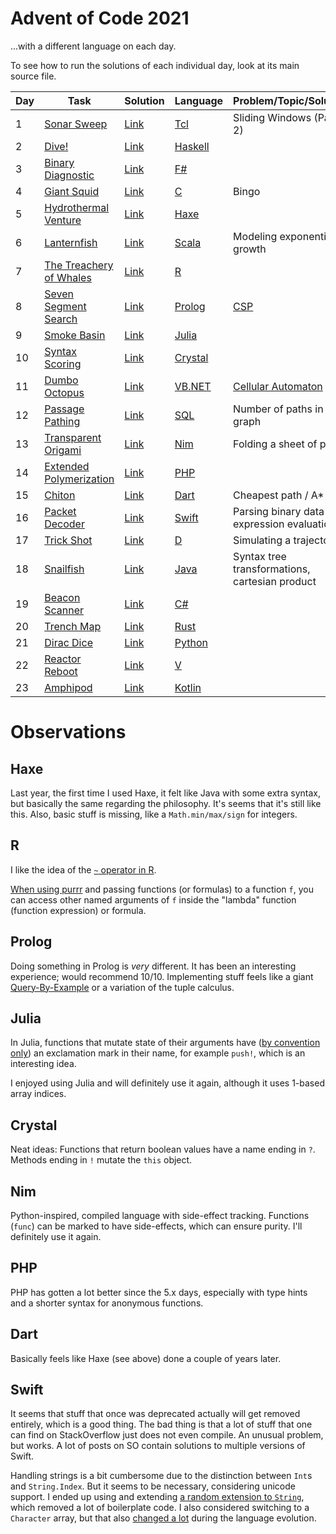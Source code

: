 # Advent of Code 2021
...with a different language on each day.

To see how to run the solutions of each individual day, look at its main source file.

| Day | Task                                                            | Solution   | Language                                                                | Problem/Topic/Solution                                                 |
|-----|-----------------------------------------------------------------|------------|-------------------------------------------------------------------------|------------------------------------------------------------------------|
| 1   | [Sonar Sweep](https://adventofcode.com/2021/day/1)              | [Link](01) | [Tcl](https://en.wikipedia.org/wiki/Tcl)                                | Sliding Windows (Part 2)                                               |
| 2   | [Dive!](https://adventofcode.com/2021/day/2)                    | [Link](02) | [Haskell](https://en.wikipedia.org/wiki/Haskell_(programming_language)) |                                                                        |
| 3   | [Binary Diagnostic](https://adventofcode.com/2021/day/3)        | [Link](03) | [F#](https://en.wikipedia.org/wiki/F_Sharp_(programming_language))      |                                                                        |
| 4   | [Giant Squid](https://adventofcode.com/2021/day/4)              | [Link](04) | [C](https://en.wikipedia.org/wiki/C_(programming_language))             | Bingo                                                                  |
| 5   | [Hydrothermal Venture](https://adventofcode.com/2021/day/5)     | [Link](05) | [Haxe](https://en.wikipedia.org/wiki/Haxe)                              |                                                                        |
| 6   | [Lanternfish](https://adventofcode.com/2021/day/6)              | [Link](06) | [Scala](https://en.wikipedia.org/wiki/Scala_(programming_language))     | Modeling exponential growth                                            |
| 7   | [The Treachery of Whales](https://adventofcode.com/2021/day/7)  | [Link](07) | [R](https://en.wikipedia.org/wiki/R_(programming_language))             |                                                                        |
| 8   | [Seven Segment Search](https://adventofcode.com/2021/day/8)     | [Link](08) | [Prolog](https://en.wikipedia.org/wiki/Prolog)                          | [CSP](https://en.wikipedia.org/wiki/Constraint_satisfaction_problem)   |
| 9   | [Smoke Basin](https://adventofcode.com/2021/day/9)              | [Link](09) | [Julia](https://en.wikipedia.org/wiki/Julia_(programming_language))     |                                                                        |
| 10  | [Syntax Scoring](https://adventofcode.com/2021/day/10)          | [Link](10) | [Crystal](https://en.wikipedia.org/wiki/Crystal_(programming_language)) |                                                                        |
| 11  | [Dumbo Octopus](https://adventofcode.com/2021/day/11)           | [Link](11) | [VB.NET](https://en.wikipedia.org/wiki/Visual_Basic_.NET)               | [Cellular Automaton](https://en.wikipedia.org/wiki/Cellular_automaton) |
| 12  | [Passage Pathing](https://adventofcode.com/2021/day/12)         | [Link](12) | [SQL](https://en.wikipedia.org/wiki/SQLite)                             | Number of paths in a graph                                             |
| 13  | [Transparent Origami](https://adventofcode.com/2021/day/13)     | [Link](13) | [Nim](https://en.wikipedia.org/wiki/Nim_(programming_language))         | Folding a sheet of paper                                               |
| 14  | [Extended Polymerization](https://adventofcode.com/2021/day/14) | [Link](14) | [PHP](https://en.wikipedia.org/wiki/PHP)                                |                                                                        |
| 15  | [Chiton](https://adventofcode.com/2021/day/15)                  | [Link](15) | [Dart](https://en.wikipedia.org/wiki/Dart_(programming_language))       | Cheapest path / A*                                                     |
| 16  | [Packet Decoder](https://adventofcode.com/2021/day/16)          | [Link](16) | [Swift](https://en.wikipedia.org/wiki/Swift_(programming_language))     | Parsing binary data +  expression evaluation                           |
| 17  | [Trick Shot](https://adventofcode.com/2021/day/17)              | [Link](17) | [D](https://en.wikipedia.org/wiki/D_(programming_language))             | Simulating a trajectory                                                |
| 18  | [Snailfish](https://adventofcode.com/2021/day/18)               | [Link](18) | [Java](https://en.wikipedia.org/wiki/Java_(programming_language))       | Syntax tree transformations, cartesian product                         |
| 19  | [Beacon Scanner](https://adventofcode.com/2021/day/19)          | [Link](19) | [C#](https://en.wikipedia.org/wiki/C_Sharp_(programming_language))      |                                                                        |
| 20  | [Trench Map](https://adventofcode.com/2021/day/20)              | [Link](20) | [Rust](https://en.wikipedia.org/wiki/Rust_(programming_language))       |                                                                        |
| 21  | [Dirac Dice](https://adventofcode.com/2021/day/21)              | [Link](21) | [Python](https://en.wikipedia.org/wiki/Python_(programming_language))   |                                                                        |
| 22  | [Reactor Reboot](https://adventofcode.com/2021/day/22)          | [Link](22) | [V](https://vlang.io)                                                   |                                                                        |
| 23  | [Amphipod](https://adventofcode.com/2021/day/23)                | [Link](23) | [Kotlin](https://en.wikipedia.org/wiki/Kotlin_(programming_language))   |                                                                        |

# Observations
## Haxe
Last year, the first time I used Haxe, it felt like Java with some extra syntax, but basically the same regarding the philosophy. It's seems that it's still like this. Also, basic stuff is missing, like a `Math.min/max/sign` for integers.
## R
I like the idea of the [`~` operator in R](https://stackoverflow.com/questions/14976331).

[When using purrr](https://coolbutuseless.github.io/2019/03/13/anonymous-functions-in-r-part-1/) and passing functions (or formulas) to a function `f`, you can access other named arguments of `f` inside the "lambda" function (function expression) or formula.

## Prolog
Doing something in Prolog is _very_ different. It has been an interesting experience; would recommend 10/10. Implementing stuff feels like a giant [Query-By-Example](https://en.wikipedia.org/wiki/Query_by_Example) or a variation of the tuple calculus.

## Julia
In Julia, functions that mutate state of their arguments have ([by convention only](https://docs.julialang.org/en/v1/manual/style-guide/#bang-convention)) an exclamation mark in their name, for example `push!`, which is an interesting idea.

I enjoyed using Julia and will definitely use it again, although it uses 1-based array indices.

## Crystal
Neat ideas: Functions that return boolean values have a name ending in `?`. Methods ending in `!` mutate the `this` object.

## Nim
Python-inspired, compiled language with side-effect tracking. Functions (`func`) can be marked to have side-effects, which can ensure purity. I'll definitely use it again.

## PHP
PHP has gotten a lot better since the 5.x days, especially with type hints and a shorter syntax for anonymous functions.

## Dart
Basically feels like Haxe (see above) done a couple of years later.

## Swift
It seems that stuff that once was deprecated actually will get removed entirely, which is a good thing. The bad thing is that a lot of stuff that one can find on StackOverflow just does not even compile. An unusual problem, but works. A lot of posts on SO contain solutions to multiple versions of Swift.

Handling strings is a bit cumbersome due to the distinction between `Int`s and `String.Index`. But it seems to be necessary, considering unicode support. I ended up using and extending [a random extension to `String`](https://stackoverflow.com/a/26775912), which removed a lot of boilerplate code. I also considered switching to a `Character` array, but that also [changed a lot](https://stackoverflow.com/a/25921323) during the language evolution.
